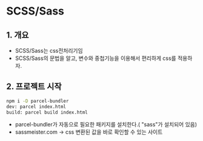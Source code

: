 # SCSS/Sass

## 1. 개요
- SCSS/Sass는 css전처리기임
- SCSS/Sass의 문법을 알고, 변수와 중첩기능을 이용해서 편리하게 css를 적용하자.
## 2. 프로젝트 시작
```sh
npm i -D parcel-bundler
dev: parcel index.html
build: parcel build index.html
```
- parcel-bundler가 자동으로 필요한 패키지를 설치한다.( "sass"가 설치되어 있음)
- sassmeister.com -> css 변환된 값을 바로 확인할 수 있는 사이트

